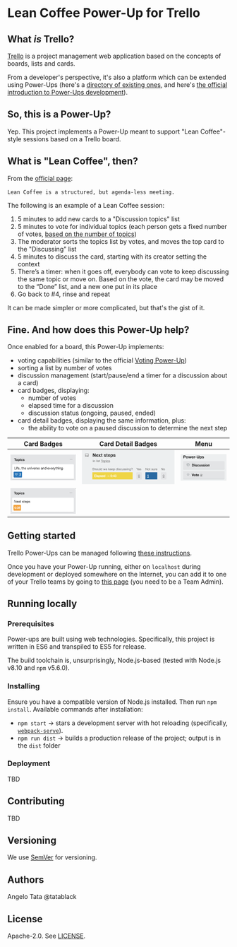 # Lean Coffee Power-Up for Trello
## What _is_ Trello?
[Trello](https://trello.com/) is a project management web application based on the concepts of boards, lists and cards.

From a developer's perspective, it's also a platform which can be extended using Power-Ups
(here's a [directory of existing ones](https://trello.com/power-ups), and here's [the official introduction to Power-Ups development](https://developers.trello.com/v1.0/reference#power-ups-intro)).

## So, this is a Power-Up?
Yep. This project implements a Power-Up meant to support "Lean Coffee"-style sessions based on a Trello board.

## What is "Lean Coffee", then?
From the [official page](http://leancoffee.org/):

    Lean Coffee is a structured, but agenda-less meeting.

The following is an example of a Lean Coffee session:
1. 5 minutes to add new cards to a "Discussion topics" list
2. 5 minutes to vote for individual topics (each person gets a fixed number of votes, [based on the number of topics](http://www.leanmath.com/blog-entry/multi-voting-math-or-n3))
3. The moderator sorts the topics list by votes, and moves the top card to the "Discussing" list
4. 5 minutes to discuss the card, starting with its creator setting the context
5. There’s a timer: when it goes off, everybody can vote to keep discussing the same topic or move on. Based on the vote, the card may be moved to the “Done” list, and a new one put in its place
6. Go back to #4, rinse and repeat

It can be made simpler or more complicated, but that's the gist of it.

## Fine. And how does this Power-Up help?
Once enabled for a board, this Power-Up implements:
- voting capabilities (similar to the official [Voting Power-Up](http://info.trello.com/power-ups/voting))
- sorting a list by number of votes
- discussion management (start/pause/end a timer for a discussion about a card)
- card badges, displaying:
    - number of votes
    - elapsed time for a discussion
    - discussion status (ongoing, paused, ended)
- card detail badges, displaying the same information, plus:
    - the ability to vote on a paused discussion to determine the next step

Card Badges | Card Detail Badges | Menu
------------|--------------------| ----
![Votes][CardBadgeVoting] | ![Votes][CardDetailsBadgePaused] | ![Votes][PowerUpButtons]
![Votes][CardBadgeOngoing] | | 

[CardBadgeVoting]: ./assets/readme/card_badge_voting.png
[CardBadgeOngoing]: ./assets/readme/card_badge_ongoing.png
[CardDetailsBadgePaused]: ./assets/readme/card_details_badge_paused.png
[PowerUpButtons]: ./assets/readme/powerup_buttons.png

## Getting started
Trello Power-Ups can be managed following [these instructions](https://developers.trello.com/docs/managing-power-ups).

Once you have your Power-Up running, either on `localhost` during development or deployed somewhere on the Internet,
you can add it to one of your Trello teams by going to [this page](https://trello.com/power-ups/admin)
(you need to be a Team Admin).

## Running locally
### Prerequisites
Power-ups are built using web technologies. Specifically, this project is written in ES6 and transpiled to ES5 for release.

The build toolchain is, unsurprisingly, Node.js-based (tested with Node.js v8.10 and `npm` v5.6.0).

### Installing
Ensure you have a compatible version of Node.js installed. Then run `npm install`.
Available commands after installation:
- `npm start` → stars a development server with hot reloading (specifically,
[`webpack-serve`](https://github.com/webpack-contrib/webpack-serve)).
- `npm run dist` → builds a production release of the project; output is in the `dist` folder

### Deployment
TBD

## Contributing
TBD

## Versioning
We use [SemVer](http://semver.org/) for versioning.

<!-- TODO: How to check version if it's already installed in the org?
 Possibly from the settings at the org level? Or at the board level? --->

## Authors
Angelo Tata @tatablack

## License
Apache-2.0. See [LICENSE](./LICENSE).
